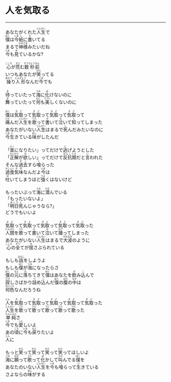 # 人を気取る
---
<lyric>
あなたがくれた<ruby>人生<rt>じんせい</rt></ruby>で<br/>
<ruby>僕<rt>ぼく</rt></ruby>は<ruby>今<rt>いま</rt></ruby><ruby>紙<rt>し</rt></ruby>に<ruby>書<rt>か</rt></ruby>いてる<br/>
まるで<ruby>神様<rt>かみさま</rt></ruby>みたいだね<br/>
<ruby>今<rt>いま</rt></ruby>も<ruby>見<rt>み</rt></ruby>ているかな?<br/>
<br/>
<ruby>心<rt>こころ</rt></ruby>が<ruby>荒<rt>すさ</rt></ruby>む<ruby>数秒<rt>すうびょう</rt></ruby><ruby>前<rt>ぜん</rt></ruby><br/>
いつもあなたが<ruby>笑<rt>わら</rt></ruby>ってる<br/>
<ruby>操<rt>あやつ</rt></ruby>り<ruby>人形<rt>にんぎょう</rt></ruby>なんだ<ruby>今<rt>いま</rt></ruby>でも<br/>
<br/>
<ruby>待<rt>ま</rt></ruby>っていたって<ruby>海<rt>うみ</rt></ruby>に<ruby>化<rt>ば</rt></ruby>けないのに<br/>
<ruby>舞<rt>ま</rt></ruby>っていたって<ruby>何<rt>なに</rt></ruby>も<ruby>美<rt>うつく</rt></ruby>しくないのに<br/>
<br/>
<ruby>僕<rt>ぼく</rt></ruby>は<ruby>気取<rt>きど</rt></ruby>って<ruby>気取<rt>きど</rt></ruby>って<ruby>気取<rt>きど</rt></ruby>って<ruby>気取<rt>きど</rt></ruby>って<br/>
<ruby>痛<rt>いた</rt></ruby>んだ<ruby>人生<rt>じんせい</rt></ruby>を<ruby>歌<rt>うた</rt></ruby>って<ruby>書<rt>か</rt></ruby>いて<ruby>泣<rt>な</rt></ruby>いて<ruby>知<rt>し</rt></ruby>ってしまった<br/>
あなたがいない<ruby>人生<rt>じんせい</rt></ruby>はまるで<ruby>死<rt>し</rt></ruby>んだみたいなのに<br/>
<ruby>今<rt>いま</rt></ruby><ruby>生<rt>い</rt></ruby>きている<ruby>味<rt>あじ</rt></ruby>がしたんだ<br/>
<br/>
「<ruby>楽<rt>らく</rt></ruby>になりたい」ってだけで<ruby>逃<rt>に</rt></ruby>げようとした<br/>
「<ruby>正解<rt>せいかい</rt></ruby>が<ruby>欲<rt>ほ</rt></ruby>しい」ってだけで<ruby>反抗期<rt>はんこうき</rt></ruby>だと<ruby>言<rt>い</rt></ruby>われた<br/>
そんな<ruby>過去<rt>かこ</rt></ruby>すら<ruby>喰<rt>く</rt></ruby>らった<br/>
<ruby>過食<rt>かしょく</rt></ruby><ruby>気味<rt>ぎみ</rt></ruby>なんだよ<ruby>今<rt>いま</rt></ruby>は<br/>
<ruby>吐<rt>は</rt></ruby>いてしまうほど<ruby>強<rt>つよ</rt></ruby>くはないけど<br/>
<br/>
もったいぶって<ruby>海<rt>うみ</rt></ruby>に<ruby>潜<rt>ひそ</rt></ruby>んでいる<br/>
「もったいないよ」<br/>
「<ruby>明日<rt>あした</rt></ruby><ruby>死<rt>し</rt></ruby>んじゃうなら?」<br/>
どうでもいいよ<br/>
<br/>
<ruby>気取<rt>きど</rt></ruby>って<ruby>気取<rt>きど</rt></ruby>って<ruby>気取<rt>きど</rt></ruby>って<ruby>気取<rt>きど</rt></ruby>って<ruby>気取<rt>きど</rt></ruby>った<br/>
<ruby>人間<rt>にんげん</rt></ruby>を<ruby>歌<rt>うた</rt></ruby>って<ruby>書<rt>か</rt></ruby>いて<ruby>泣<rt>な</rt></ruby>いて<ruby>踊<rt>おど</rt></ruby>ってしまった<br/>
あなたがいない<ruby>人生<rt>じんせい</rt></ruby>はまるで<ruby>大波<rt>おおなみ</rt></ruby>のように<br/>
<ruby>心<rt>こころ</rt></ruby>の<ruby>全<rt>すべ</rt></ruby>てが<ruby>揺<rt>ゆ</rt></ruby>さぶられている<br/>
<br/>
もしも<ruby>話<rt>はなし</rt></ruby>をしようよ<br/>
もしも<ruby>僕<rt>ぼく</rt></ruby>が<ruby>海<rt>うみ</rt></ruby>になったらさ<br/>
<ruby>僕<rt>ぼく</rt></ruby>の<ruby>元<rt>もと</rt></ruby>に<ruby>落<rt>お</rt></ruby>ちてきて<ruby>僕<rt>ぼく</rt></ruby>はあなたを<ruby>飲<rt>の</rt></ruby>み<ruby>込<rt>こ</rt></ruby>んで<br/>
<ruby>寂<rt>さび</rt></ruby>しさばかり<ruby>詰<rt>つ</rt></ruby>め<ruby>込<rt>こ</rt></ruby>んだ<ruby>僕<rt>ぼく</rt></ruby>の<ruby>腹<rt>はら</rt></ruby>の<ruby>中<rt>なか</rt></ruby>は<br/>
<ruby>何色<rt>なにいろ</rt></ruby>なんだろうね<br/>
<br/>
<ruby>人<rt>じん</rt></ruby>を<ruby>気取<rt>きど</rt></ruby>って<ruby>気取<rt>きど</rt></ruby>って<ruby>気取<rt>きど</rt></ruby>って<ruby>気取<rt>きど</rt></ruby>って<ruby>気取<rt>きど</rt></ruby>った<br/>
<ruby>人生<rt>じんせい</rt></ruby>を<ruby>歌<rt>うた</rt></ruby>って<ruby>歌<rt>うた</rt></ruby>って<ruby>歌<rt>うた</rt></ruby>って<ruby>歌<rt>うた</rt></ruby>って<ruby>歌<rt>うた</rt></ruby>った<br/>
<ruby>単純<rt>たんじゅん</rt></ruby>さ<br/>
<ruby>今<rt>いま</rt></ruby>でも<ruby>愛<rt>いと</rt></ruby>しいよ<br/>
あの<ruby>頃<rt>ころ</rt></ruby>に<ruby>今<rt>いま</rt></ruby>も<ruby>戻<rt>もど</rt></ruby>りたいよ<br/>
<ruby>人<rt>じん</rt></ruby>に<br/>
<br/>
もっと<ruby>笑<rt>わら</rt></ruby>って<ruby>笑<rt>わら</rt></ruby>って<ruby>笑<rt>わら</rt></ruby>って<ruby>笑<rt>わら</rt></ruby>ってほしいよ<br/>
<ruby>海<rt>うみ</rt></ruby>に<ruby>願<rt>ねが</rt></ruby>って<ruby>歌<rt>うた</rt></ruby>って<ruby>化<rt>ば</rt></ruby>かして<ruby>叫<rt>さけ</rt></ruby>んでる<ruby>僕<rt>ぼく</rt></ruby>を<br/>
あなたのいない<ruby>人生<rt>じんせい</rt></ruby>を<ruby>今<rt>いま</rt></ruby>も<ruby>喰<rt>く</rt></ruby>らって<ruby>生<rt>い</rt></ruby>きている<br/>
さよならの<ruby>味<rt>あじ</rt></ruby>がする<br/>
</lyric>
